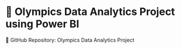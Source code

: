 # 🏅 Olympics Data Analytics Project using Power BI
📌 GitHub Repository: Olympics Data Analytics Project

